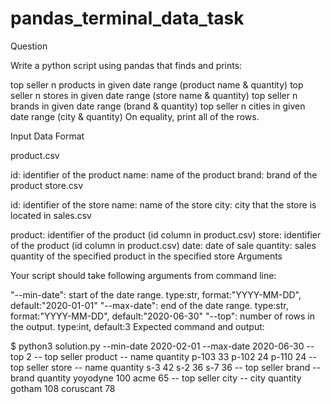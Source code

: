 # pandas_terminal_data_task 

Question

Write a python script using pandas that finds and prints:

top seller n products in given date range (product name & quantity)
top seller n stores in given date range (store name & quantity)
top seller n brands in given date range (brand & quantity)
top seller n cities in given date range (city & quantity)
On equality, print all of the rows.

Input Data Format

product.csv

id: identifier of the product
name: name of the product
brand: brand of the product
store.csv

id: identifier of the store
name: name of the store
city: city that the store is located in
sales.csv

product: identifier of the product (id column in product.csv)
store: identifier of the product (id column in product.csv)
date: date of sale
quantity: sales quantity of the specified product in the specified store
Arguments

Your script should take following arguments from command line:

"--min-date": start of the date range. type:str, format:"YYYY-MM-DD", default:"2020-01-01"
"--max-date": end of the date range. type:str, format:"YYYY-MM-DD", default:"2020-06-30"
"--top": number of rows in the output. type:int, default:3
Expected command and output:

$ python3 solution.py --min-date 2020-02-01 --max-date 2020-06-30 --top 2
-- top seller product --
  name  quantity
 p-103        33
 p-102        24
 p-110        24
-- top seller store --
name  quantity
 s-3        42
 s-2        36
 s-7        36
-- top seller brand --
    brand  quantity
 yoyodyne       100
     acme        65
-- top seller city --
      city  quantity
    gotham       108
 coruscant        78
